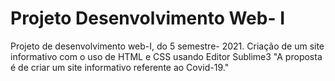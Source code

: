 # Projeto Desenvolvimento Web- I

 Projeto de desenvolvimento web-I, do 5 semestre- 2021.
 Criação de um site informativo com o uso de  HTML e CSS usando Editor Sublime3
 "A proposta é de criar um site informativo referente ao Covid-19."

